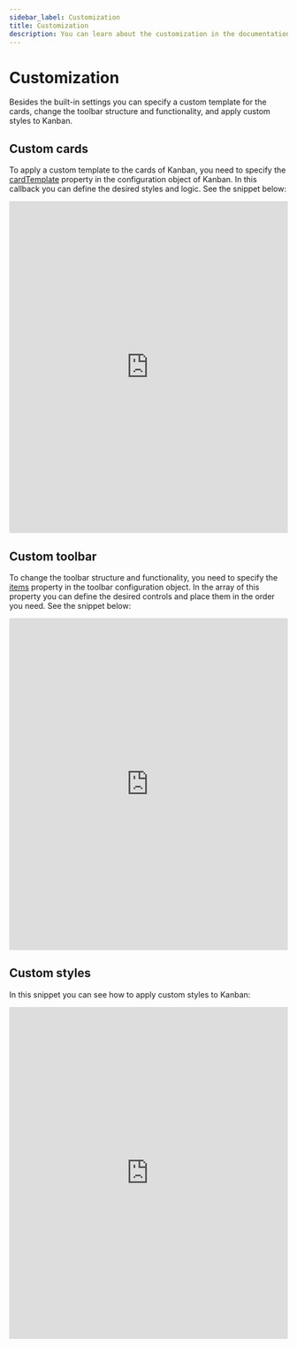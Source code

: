 ```yaml
---
sidebar_label: Customization
title: Customization
description: You can learn about the customization in the documentation of the DHTMLX JavaScript Kanban library. Browse developer guides and API reference, try out code examples and live demos, and download a free 30-day evaluation version of DHTMLX Kanban.
---
```


# Customization

Besides the built-in settings you can specify a custom template for the cards, change the toolbar structure and functionality, and apply custom styles to Kanban.

## Custom cards

To apply a custom template to the cards of Kanban, you need to specify the [cardTemplate](api/config/js_kanban_cardtemplate_config.md) property in the configuration object of Kanban. In this callback you can define the desired styles and logic. See the snippet below:

<iframe src="https://snippet.dhtmlx.com/8rhdq81d?mode=js" frameborder="0" class="snippet_iframe" width="100%" height="600"></iframe>

## Custom toolbar

To change the toolbar structure and functionality, you need to specify the [items](api/config/toolbar_items_config.md) property in the toolbar configuration object. In the array of this property you can define the desired controls and place them in the order you need. See the snippet below:

<iframe src="https://snippet.dhtmlx.com/s5r5h4ju?mode=js" frameborder="0" class="snippet_iframe" width="100%" height="600"></iframe>

## Custom styles

In this snippet you can see how to apply custom styles to Kanban:

<iframe src="https://snippet.dhtmlx.com/oj18xwb5?mode=js" frameborder="0" class="snippet_iframe" width="100%" height="600"></iframe>
